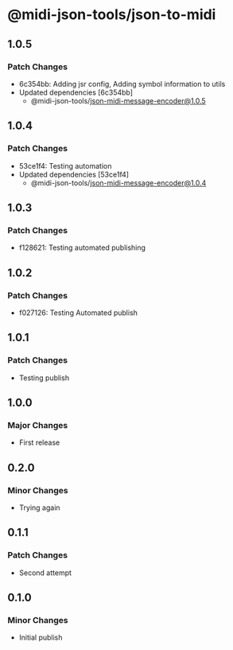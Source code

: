 # @midi-json-tools/json-to-midi

## 1.0.5

### Patch Changes

- 6c354bb: Adding jsr config, Adding symbol information to utils
- Updated dependencies [6c354bb]
  - @midi-json-tools/json-midi-message-encoder@1.0.5

## 1.0.4

### Patch Changes

- 53ce1f4: Testing automation
- Updated dependencies [53ce1f4]
  - @midi-json-tools/json-midi-message-encoder@1.0.4

## 1.0.3

### Patch Changes

- f128621: Testing automated publishing

## 1.0.2

### Patch Changes

- f027126: Testing Automated publish

## 1.0.1

### Patch Changes

- Testing publish

## 1.0.0

### Major Changes

- First release

## 0.2.0

### Minor Changes

- Trying again

## 0.1.1

### Patch Changes

- Second attempt

## 0.1.0

### Minor Changes

- Initial publish
